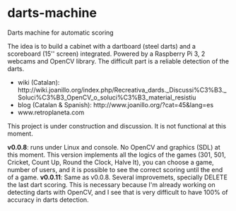 # darts-machine
Darts machine for automatic scoring

The idea is to build a cabinet with a dartboard (steel darts) and a scoreboard (15'' screen) integrated. Powered by a Raspberry Pi 3, 2 webcams and OpenCV library. The difficult part is a reliable detection of the darts.
<ul>
<li>wiki (Catalan): http://wiki.joanillo.org/index.php/Recreativa_dards._Discussi%C3%B3._Soluci%C3%B3_OpenCV_o_soluci%C3%B3_material_resistiu</li>
  <li>blog (Catalan & Spanish): http://www.joanillo.org/?cat=45&lang=es</li>
  <li>www.retroplaneta.com</li>
</ul>
This project is under construction and discussion. It is not functional at this moment.

<strong>v0.0.8</strong>: runs under Linux and console. No OpenCV and graphics (SDL) at this moment. This version implements all the logics of the games (301, 501, Cricket, Count Up, Round the Clock, Halve It), you can choose a game, number of users, and it is possible to see the correct  scoring until the end of a game. 
<strong>v0.0.11</strong>: Same as v0.0.8. Several improvemets, specially DELETE the last dart scoring. This is necessary because I'm already working on detecting darts with OpenCV, and I see that is very difficult to have 100% of accuracy in darts detection.
